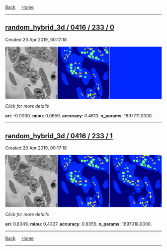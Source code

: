 
[Back](..)&nbsp;&nbsp;&nbsp;&nbsp;&nbsp;[Home](https://leapmanlab.github.io/snapshots)

---

<div class="summary"><a href="0"><h2>random_hybrid_3d / 0416 / 233 / 0</h2></a><p>Created 20 Apr 2019, 00:17:18
</p><a href="0"><img src="0/media/summary.png" align="center"></a><p>
<i>Click for more details</i>
</p></div>

**ari**: -0.0000. **miou**: 0.0659. **accuracy**: 0.4613. **n_params**: 1697711.0000. 

---

<div class="summary"><a href="1"><h2>random_hybrid_3d / 0416 / 233 / 1</h2></a><p>Created 20 Apr 2019, 00:17:18
</p><a href="1"><img src="1/media/summary.png" align="center"></a><p>
<i>Click for more details</i>
</p></div>

**ari**: 0.8349. **miou**: 0.4337. **accuracy**: 0.9355. **n_params**: 1697018.0000. 

---

[Back](..)&nbsp;&nbsp;&nbsp;&nbsp;&nbsp;[Home](https://leapmanlab.github.io/snapshots)

---